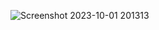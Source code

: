 ![Screenshot 2023-10-01 201313](https://github.com/mukundmadhav-kalvium/Nand2Tetris-Project3.2/assets/142651947/5448ca55-3bea-4b2c-87d0-85349d45d5ea)
